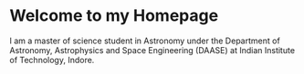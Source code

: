 # Welcome to my Homepage

I am a master of science student in Astronomy under the Department of Astronomy, Astrophysics and Space Engineering (DAASE) at Indian Institute of Technology, Indore. 
